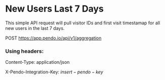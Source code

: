 # New Users Last 7 Days

This simple API request will pull visitor IDs and first visit timestamap for all new users in the last 7 days.


POST https://app.pendo.io/api/v1/aggregation

### Using headers:

Content-Type: application/json

X-Pendo-Integration-Key: $insert-pendo-key$
